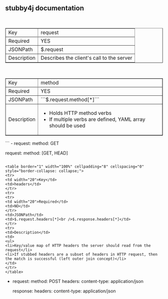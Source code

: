 
## stubby4j documentation
<br />

<table border="1" width="100%" cellpadding="8" cellspacing="0" style="border-collapse: collapse;">
<tr>
<td width="20">Key</td>
<td>request</td>
</tr>
<tr>
<tr>
<td width="20">Required</td>
<td>YES</td>
</tr>
<td>JSONPath</td>
<td>$.request</td>
</tr>
<tr>
<td>Description</td>
<td>Describes the client's call to the server </td>
</tr>
</table>

<br />

<table border="1" width="100%" cellpadding="8" cellspacing="0" style="border-collapse: collapse;">
<tr>
<td width="20">Key</td>
<td>method</td>
</tr>
<tr>
<tr>
<td width="20">Required</td>
<td>YES</td>
</tr>
<td>JSONPath</td>
<td>```$.request.method[*]```</td>
</tr>
<tr>
<td>Description</td>
<td>
<ul>
<li>Holds HTTP method verbs</li>
<li>If multiple verbs are defined, YAML array should be used
</li></ul></td>
</tr>
</table>
```
-  request:
      method: GET
      
   request:
      method: [GET, HEAD]

```

<table border="1" width="100%" cellpadding="8" cellspacing="0" style="border-collapse: collapse;">
<tr>
<td width="20">Key</td>
<td>headers</td>
</tr>
<tr>
<tr>
<td width="20">Required</td>
<td>NO</td>
</tr>
<td>JSONPath</td>
<td>$.request.headers[*]<br />$.response.headers[*]</td>
</tr>
<tr>
<td>Description</td>
<td>
<ul>
<li>Key/value map of HTTP headers the server should read from the request</li>
<li>If stubbed headers are a subset of headers in HTTP request, then the match is successful (left outer join concept)</li>
</td>
</tr>
</table>
```
-  request:
      method: POST
      headers:
         content-type: application/json

   response:
      headers:
         content-type: application/json

```